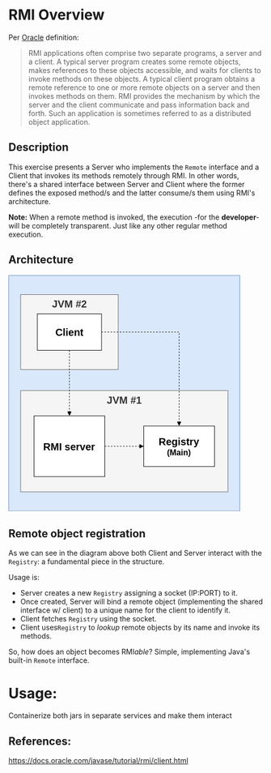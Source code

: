 # RMI Overview
Per [Oracle](https://docs.oracle.com/javase/tutorial/rmi/overview.html) definition:

>RMI applications often comprise two separate programs, a server and a client. A typical server program creates some remote objects, makes references to these objects accessible, and waits for clients to invoke methods on these objects. A typical client program obtains a remote reference to one or more remote objects on a server and then invokes methods on them. RMI provides the mechanism by which the server and the client communicate and pass information back and forth. Such an application is sometimes referred to as a distributed object application.

## Description
This exercise presents a Server who implements the ``Remote`` interface and a Client that invokes its methods remotely through RMI.
In other words, there's a shared interface between Server and Client where the former defines the exposed method/s and the latter consume/s them using RMI's architecture.

**Note:** When a remote method is invoked, the execution -for the **developer**- will be completely transparent. Just like any other regular method execution.

## Architecture
![architecture](https://raw.githubusercontent.com/ncavasin/sdypp/main/TP1/TP1-5/rmi_arq.png)

## Remote object registration
As we can see in the diagram above both Client and Server interact with the ``Registry``: a fundamental piece in the structure.

Usage is:
- Server creates a new ``Registry`` assigning a socket (IP:PORT) to it.
- Once created, Server will bind a remote object (implementing the shared interface w/ client) to a unique name for the client to identify it.
- Client fetches ``Registry`` using the socket.
- Client uses``Registry`` to *lookup* remote objects by its name and invoke its methods.  

So, how does an object becomes RMI*able*? Simple, implementing Java's built-in ``Remote`` interface.


# Usage:

Containerize both jars in separate services and make them interact 

## References:
https://docs.oracle.com/javase/tutorial/rmi/client.html

